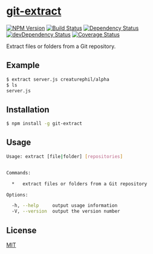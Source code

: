 # [git-extract](https://www.npmjs.com/package/git-extract)
[![NPM Version](https://img.shields.io/npm/v/git-extract.svg)](https://www.npmjs.org/package/git-extract)
[![Build Status](https://travis-ci.org/CreaturePhil/git-extract.svg)](https://travis-ci.org/CreaturePhil/git-extract)
[![Dependency Status](https://david-dm.org/CreaturePhil/git-extract.svg)](https://david-dm.org/CreaturePhil/git-extract) 
[![devDependency Status](https://david-dm.org/CreaturePhil/git-extract/dev-status.svg)](https://david-dm.org/CreaturePhil/git-extract#info=devDependencies)
[![Coverage Status](https://coveralls.io/repos/CreaturePhil/git-extract/badge.svg)](https://coveralls.io/r/CreaturePhil/git-extract)

Extract files or folders from a Git repository.

## Example

```bash
$ extract server.js creaturephil/alpha
$ ls
server.js
```

## Installation

```bash
$ npm install -g git-extract
```

## Usage

```bash
Usage: extract [file|folder] [repositories]


Commands:

  *   extract files or folders from a Git repository

Options:

  -h, --help     output usage information
  -V, --version  output the version number
```

## License

[MIT](LICENSE)

